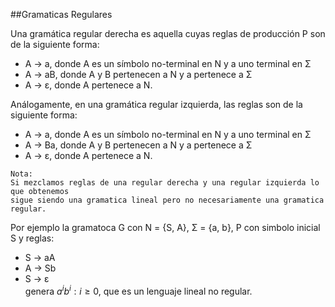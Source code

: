##Gramaticas Regulares

Una gramática regular derecha es aquella cuyas reglas de producción P son de la siguiente forma:  

+ A → a, donde A es un símbolo no-terminal en N y a uno terminal en Σ  
+ A → aB, donde A y B pertenecen a N y a pertenece a Σ  
+ A → ε, donde A pertenece a N.  

Análogamente, en una gramática regular izquierda, las reglas son de la siguiente forma:  

+ A → a, donde A es un símbolo no-terminal en N y a uno terminal en Σ  
+ A → Ba, donde A y B pertenecen a N y a pertenece a Σ  
+ A → ε, donde A pertenece a N.  
```
Nota:  
Si mezclamos reglas de una regular derecha y una regular izquierda lo que obtenemos   
sigue siendo una gramatica lineal pero no necesariamente una gramatica regular.
```

Por ejemplo la gramatoca G con N = {S, A}, Σ = {a, b}, P con simbolo inicial S y reglas:  

+ S → aA  
+ A → Sb  
+ S → ε  
genera $a^ib^i : i \geq 0$, que es un lenguaje lineal no regular.  
